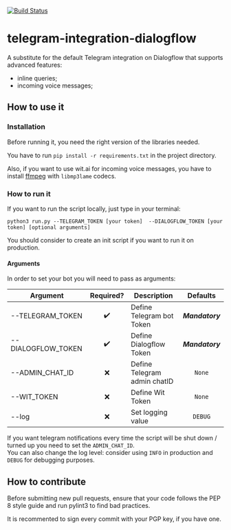 [![Build Status](https://travis-ci.org/Davide95/telegram-integration-dialogflow.svg?branch=master)](https://travis-ci.org/Davide95/telegram-integration-dialogflow)

# telegram-integration-dialogflow
A substitute for the default Telegram integration on Dialogflow that supports advanced features:
* inline queries;
* incoming voice messages;

## How to use it
### Installation
Before running it, you need the right version of the libraries needed.

You have to run `pip install -r requirements.txt` in the project directory.

Also, if you want to use wit.ai for incoming voice messages, you have to install [ffmpeg](https://www.ffmpeg.org/download.html) with `libmp3lame` codecs.

### How to run it
If you want to run the script locally, just type in your terminal:

 `python3 run.py --TELEGRAM_TOKEN [your token]  --DIALOGFLOW_TOKEN [your token] [optional arguments]`

You should consider to create an init script if you want to run it on production.

#### Arguments
In order to set your bot you will need to pass as arguments:

|Argument           |Required?           |Description                  |Defaults         |
|-------------------|:------------------:|-----------------------------|:---------------:|
|--TELEGRAM_TOKEN   | :heavy_check_mark: |Define Telegram bot Token    | **_Mandatory_** |
|--DIALOGFLOW_TOKEN | :heavy_check_mark: |Define Dialogflow Token      | **_Mandatory_** |
|--ADMIN_CHAT_ID    | :x:                |Define Telegram admin chatID | `None`	         |
|--WIT_TOKEN        | :x:                |Define Wit Token             | `None`	         |
|--log              | :x:                |Set logging value            | `DEBUG`         |

If you want telegram notifications every time the script will be shut down / turned up you need to set the `ADMIN_CHAT_ID`.  
You can also change the log level: consider using `INFO` in production and `DEBUG` for debugging purposes.

## How to contribute
Before submitting new pull requests, ensure that your code follows the PEP 8 style guide and run pylint3 to find bad practices.

It is recommented to sign every commit with your PGP key, if you have one.
